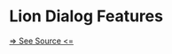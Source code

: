 # Lion Dialog Features

[=> See Source <=](../../../docs/components/interaction/dialog/features.md)

